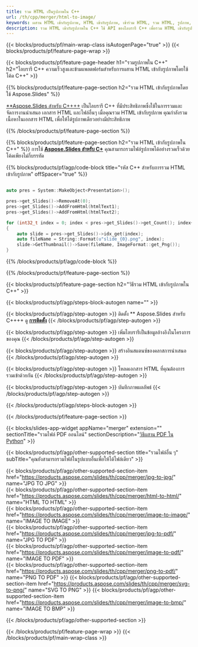 ```yaml
---
title: รวม HTML เป็นรูปภาพใน C++
url: /th/cpp/merger/html-to-image/
keywords: ผสาน HTML เข้ากับรูปภาพ, HTML เข้ากับรูปภาพ, เข้าร่วม HTML, รวม HTML, รูปภาพ, C++ API, ไลบรารี C++
description: รวม HTML เข้ากับรูปภาพใน C++ ใช้ API ของไลบรารี C++ เพื่อรวม HTML เข้ากับรูปภาพ
---
```


{{< blocks/products/pf/main-wrap-class isAutogenPage="true" >}}
{{< blocks/products/pf/feature-page-wrap >}}

{{< blocks/products/pf/feature-page-header h1="รวมรูปภาพใน C++" h2="ไลบรารี C++ ความเร็วสูงและข้ามแพลตฟอร์มสำหรับการผสาน HTML เข้ากับรูปภาพโดยใช้โค้ด C++" >}}

{{% blocks/products/pf/feature-page-section h2="รวม HTML เข้ากับรูปภาพโดยใช้ Aspose.Slides" %}}

[**Aspose.Slides สำหรับ C++++](https://products.aspose.com/slides/th/cpp/) เป็นไลบรารี C++ ที่มีประสิทธิภาพซึ่งใช้ในการรวมและจัดการงานนำเสนอ เอกสาร HTML และไฟล์อื่นๆ เมื่อคุณรวม HTML เข้ากับรูปภาพ คุณกำลังรวมเนื้อหาในเอกสาร HTML เพื่อให้ได้รูปภาพเดียวอย่างมีประสิทธิภาพ 

{{% /blocks/products/pf/feature-page-section %}}




{{% blocks/products/pf/feature-page-section  h2="รวม HTML เข้ากับรูปภาพใน C++" %}}
การใช้ [**Aspose.Slides สำหรับ C+**](https://products.aspose.com/slides/th/cpp/) คุณสามารถรวมไฟล์รูปภาพได้อย่างรวดเร็วด้วยโค้ดเพียงไม่กี่บรรทัด

{{% blocks/products/pf/agp/code-block title="รหัส C++ สำหรับการรวม HTML เข้ากับรูปภาพ" offSpacer="true" %}}
```cpp

auto pres = System::MakeObject<Presentation>();

pres->get_Slides()->RemoveAt(0);
pres->get_Slides()->AddFromHtml(htmlText1);
pres->get_Slides()->AddFromHtml(htmlText2);

for (int32_t index = 0; index < pres->get_Slides()->get_Count(); index++)
{
    auto slide = pres->get_Slides()->idx_get(index);
    auto fileName = String::Format(u"slide_{0}.png", index);
    slide->GetThumbnail()->Save(fileName, ImageFormat::get_Png());
}
```
{{% /blocks/products/pf/agp/code-block %}}

{{% /blocks/products/pf/feature-page-section %}}




{{< blocks/products/pf/feature-page-section  h2="วิธีรวม HTML เข้ากับรูปภาพใน C++" >}}


{{< blocks/products/pf/agp/steps-block-autogen name="" >}}


{{< blocks/products/pf/agp/step-autogen >}}
ติดตั้ง ** Aspose.Slides สำหรับ C++++ ดู [**การติดตั้ง**](https://docs.aspose.com/slides/cpp/installation/)
{{< /blocks/products/pf/agp/step-autogen >}}

{{< blocks/products/pf/agp/step-autogen >}}
เพิ่มไลบรารีเป็นข้อมูลอ้างอิงในโครงการของคุณ
{{< /blocks/products/pf/agp/step-autogen >}}

{{< blocks/products/pf/agp/step-autogen >}}
สร้างอินสแตนซ์ของคลาสการนำเสนอ
{{< /blocks/products/pf/agp/step-autogen >}}

{{< blocks/products/pf/agp/step-autogen >}}
โหลดเอกสาร HTML ที่คุณต้องการรวมเข้าด้วยกัน
{{< /blocks/products/pf/agp/step-autogen >}}

{{< blocks/products/pf/agp/step-autogen >}}
บันทึกภาพผลลัพธ์
{{< /blocks/products/pf/agp/step-autogen >}}


{{< /blocks/products/pf/agp/steps-block-autogen >}}


{{< /blocks/products/pf/feature-page-section >}}




{{< blocks/slides-app-widget  appName="merger" extension="" sectionTitle="รวมไฟล์ PDF ออนไลน์" sectionDescription="[วิธีผสาน PDF ใน Python](https://products.aspose.com/slides/th/python-net/merge/pdf/)" >}}

{{< blocks/products/pf/agp/other-supported-section title="รวมไฟล์อื่น ๆ" subTitle="คุณยังสามารถรวมไฟล์ในรูปแบบอื่นเพื่อให้ได้ไฟล์เดียว" >}}

{{< blocks/products/pf/agp/other-supported-section-item href="https://products.aspose.com/slides/th/cpp/merger/jpg-to-jpg/" name="JPG TO JPG" >}}    
{{< blocks/products/pf/agp/other-supported-section-item href="https://products.aspose.com/slides/th/cpp/merger/html-to-html/" name="HTML TO HTML" >}}  
{{< blocks/products/pf/agp/other-supported-section-item href="https://products.aspose.com/slides/th/cpp/merger/image-to-image/" name="IMAGE TO IMAGE" >}}  
{{< blocks/products/pf/agp/other-supported-section-item href="https://products.aspose.com/slides/th/cpp/merger/jpg-to-pdf/" name="JPG TO PDF" >}}  
{{< blocks/products/pf/agp/other-supported-section-item href="https://products.aspose.com/slides/th/cpp/merger/image-to-pdf/" name="IMAGE TO PDF" >}}  
{{< blocks/products/pf/agp/other-supported-section-item href="https://products.aspose.com/slides/th/cpp/merger/png-to-pdf/" name="PNG TO PDF" >}}
{{< blocks/products/pf/agp/other-supported-section-item href="https://products.aspose.com/slides/th/cpp/merger/svg-to-png/" name="SVG TO PNG" >}} 
{{< blocks/products/pf/agp/other-supported-section-item href="https://products.aspose.com/slides/th/cpp/merger/image-to-bmp/" name="IMAGE TO BMP" >}} 
    
  


{{< /blocks/products/pf/agp/other-supported-section >}}

{{< /blocks/products/pf/feature-page-wrap >}}
{{< /blocks/products/pf/main-wrap-class >}}